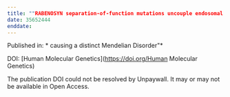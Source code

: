 ```yaml
---
title: ""RABENOSYN separation-of-function mutations uncouple endosomal recycling from lysosomal degradation"
date: 35652444
enddate:
---
```


Published in: * causing a distinct Mendelian Disorder"*

DOI: [Human Molecular Genetics](https://doi.org/Human Molecular Genetics)

The publication DOI could not be resolved by Unpaywall. It may or may not be available in Open Access.


